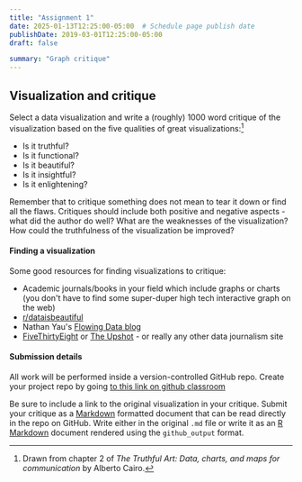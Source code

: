 ```yaml
---
title: "Assignment 1"
date: 2025-01-13T12:25:00-05:00  # Schedule page publish date
publishDate: 2019-03-01T12:25:00-05:00
draft: false

summary: "Graph critique"
---
```


<!--## Part 1: Visualization critique (5 points)-->

## Visualization and critique

Select a data visualization and write a (roughly) 1000 word critique of the visualization based on the five qualities of great visualizations:[^1]

-   Is it truthful?
-   Is it functional?
-   Is it beautiful?
-   Is it insightful?
-   Is it enlightening?

Remember that to critique something does not mean to tear it down or find all the flaws. Critiques should include both positive and negative aspects - what did the author do well? What are the weaknesses of the visualization? How could the truthfulness of the visualization be improved?

#### Finding a visualization

Some good resources for finding visualizations to critique:

-   Academic journals/books in your field which include graphs or charts (you don't have to find some super-duper high tech interactive graph on the web)
-   [r/dataisbeautiful](https://www.reddit.com/r/dataisbeautiful/)
-   Nathan Yau's [Flowing Data blog](http://flowingdata.com/)
-   [FiveThirtyEight](https://fivethirtyeight.com/) or [The Upshot](https://www.nytimes.com/section/upshot) - or really any other data journalism site

#### Submission details

All work will be performed inside a version-controlled GitHub repo. Create your project repo by going [to this link on github classroom](https://classroom.github.com/a/fLOfyUGC)

Be sure to include a link to the original visualization in your critique. Submit your critique as a [Markdown](http://daringfireball.net/projects/markdown/basics) formatted document that can be read directly in the repo on GitHub. Write either in the original `.md` file or write it as an [R Markdown](http://rmarkdown.rstudio.com/) document rendered using the `github_output` format.

<!--## Part 2: `ggplot2` and the grammar of graphics (10 points)-->

[^1]: Drawn from chapter 2 of *The Truthful Art: Data, charts, and maps for communication* by Alberto Cairo.
